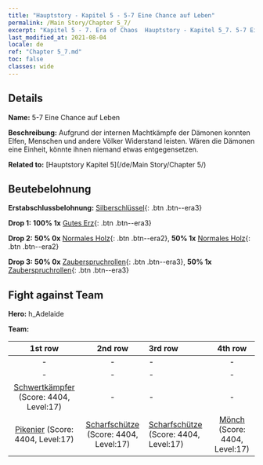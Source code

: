 ```yaml
---
title: "Hauptstory - Kapitel 5 - 5-7 Eine Chance auf Leben"
permalink: /Main Story/Chapter 5_7/
excerpt: "Kapitel 5 - 7. Era of Chaos  Hauptstory - Kapitel 5_7. 5-7 Eine Chance auf Leben"
last_modified_at: 2021-08-04
locale: de
ref: "Chapter 5_7.md"
toc: false
classes: wide
---
```


## Details

 **Name:** 5-7 Eine Chance auf Leben

 **Beschreibung:** Aufgrund der internen Machtkämpfe der Dämonen konnten Elfen, Menschen und andere Völker Widerstand leisten. Wären die Dämonen eine Einheit, könnte ihnen niemand etwas entgegensetzen.

 **Related to:** [Hauptstory Kapitel 5](/de/Main Story/Chapter 5/)

## Beutebelohnung

 **Erstabschlussbelohnung:** [Silberschlüssel](/ItemsDE/con_693/){: .btn .btn--era3}

 **Drop 1:** **100% 1x** [Gutes Erz](/ItemsDE/mat_12/){: .btn .btn--era3}

 **Drop 2:** **50% 0x** [Normales Holz](/ItemsDE/mat_7/){: .btn .btn--era2}, **50% 1x** [Normales Holz](/ItemsDE/mat_7/){: .btn .btn--era2}

 **Drop 3:** **50% 0x** [Zauberspruchrollen](/ItemsDE/con_694/){: .btn .btn--era3}, **50% 1x** [Zauberspruchrollen](/ItemsDE/con_694/){: .btn .btn--era3}


## Fight against Team
 **Hero:** h_Adelaide

 **Team:**


  | 1st row | 2nd row | 3rd row | 4th row |
  |:----:|:----:|:----|:----:|
  | - | - | - | - |
  | - | - | - | - |
  | [Schwertkämpfer](/de/units/Swordsman/) (Score: 4404, Level:17)  | - | - | - |
  | [Pikenier](/de/units/Pikeman/) (Score: 4404, Level:17)  | [Scharfschütze](/de/units/Marksman/) (Score: 4404, Level:17)  | [Scharfschütze](/de/units/Marksman/) (Score: 4404, Level:17)  | [Mönch](/de/units/Monk/) (Score: 4404, Level:17)  |


